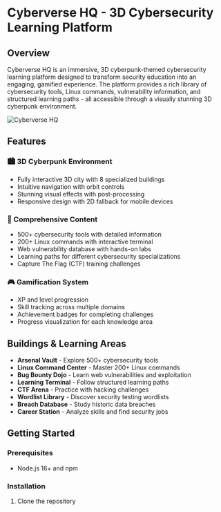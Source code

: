 # Cyberverse HQ - 3D Cybersecurity Learning Platform

## Overview

Cyberverse HQ is an immersive, 3D cyberpunk-themed cybersecurity learning platform designed to transform security education into an engaging, gamified experience. The platform provides a rich library of cybersecurity tools, Linux commands, vulnerability information, and structured learning paths - all accessible through a visually stunning 3D cyberpunk environment.

![Cyberverse HQ](https://example.com/screenshot.png)

## Features

### 🏙️ 3D Cyberpunk Environment
- Fully interactive 3D city with 8 specialized buildings
- Intuitive navigation with orbit controls
- Stunning visual effects with post-processing
- Responsive design with 2D fallback for mobile devices

### 🧰 Comprehensive Content
- 500+ cybersecurity tools with detailed information
- 200+ Linux commands with interactive terminal
- Web vulnerability database with hands-on labs
- Learning paths for different cybersecurity specializations
- Capture The Flag (CTF) training challenges

### 🎮 Gamification System
- XP and level progression
- Skill tracking across multiple domains
- Achievement badges for completing challenges
- Progress visualization for each knowledge area

## Buildings & Learning Areas

- **Arsenal Vault** - Explore 500+ cybersecurity tools
- **Linux Command Center** - Master 200+ Linux commands
- **Bug Bounty Dojo** - Learn web vulnerabilities and exploitation
- **Learning Terminal** - Follow structured learning paths
- **CTF Arena** - Practice with hacking challenges
- **Wordlist Library** - Discover security testing wordlists
- **Breach Database** - Study historic data breaches
- **Career Station** - Analyze skills and find security jobs

## Getting Started

### Prerequisites
- Node.js 16+ and npm

### Installation
1. Clone the repository

